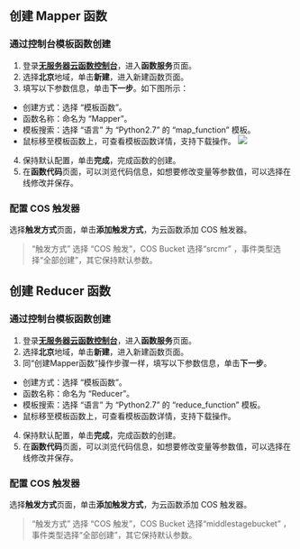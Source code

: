 ## 创建 Mapper 函数

### 通过控制台模板函数创建

1. 登录[**无服务器云函数控制台**](https://console.cloud.tencent.com/scf/list?rid=8&ns=default)，进入**函数服务**页面。
2. 选择**北京**地域，单击**新建**，进入新建函数页面。
3. 填写以下参数信息，单击**下一步**。如下图所示： 
 - 创建方式：选择 “模板函数”。
 - 函数名称：命名为 “Mapper”。
 - 模板搜索：选择 “语言” 为 “Python2.7” 的 “map_function” 模板。
 - 鼠标移至模板函数上，可查看模板函数详情，支持下载操作。
 ![](https://main.qcloudimg.com/raw/acda22879449eb0998dbc01bd1851941.jpg) 
4. 保持默认配置，单击**完成**，完成函数的创建。
5. 在**函数代码**页面，可以浏览代码信息，如想要修改变量等参数值，可以选择在线修改并保存。

### 配置 COS 触发器

选择**触发方式**页面，单击**添加触发方式**，为云函数添加 COS 触发器。   
> “触发方式” 选择 “COS 触发”，COS Bucket 选择“srcmr” ，事件类型选择“全部创建”，其它保持默认参数。

## 创建 Reducer 函数

### 通过控制台模板函数创建

1. 登录[**无服务器云函数控制台**](https://console.cloud.tencent.com/scf/list?rid=8&ns=default)，进入**函数服务**页面。
2. 选择**北京**地域，单击**新建**，进入新建函数页面。
3. 同“创建Mapper函数”操作步骤一样，填写以下参数信息，单击**下一步**。
 - 创建方式：选择 “模板函数”。
 - 函数名称：命名为 “Reducer”。
 - 模板搜索：选择 “语言” 为 “Python2.7” 的 “reduce_function” 模板。
 - 鼠标移至模板函数上，可查看模板函数详情，支持下载操作。
4. 保持默认配置，单击**完成**，完成函数的创建。
5. 在**函数代码**页面，可以浏览代码信息，如想要修改变量等参数值，可以选择在线修改并保存。

### 配置 COS 触发器

选择**触发方式**页面，单击**添加触发方式**，为云函数添加 COS 触发器。   
> “触发方式” 选择 “COS 触发”，COS Bucket 选择“middlestagebucket” ，事件类型选择“全部创建”，其它保持默认参数。